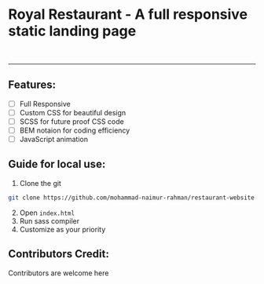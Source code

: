 # Royal Restaurant - A full responsive static landing page

<br/>

---

## Features:
- [ ] Full Responsive
- [ ] Custom CSS for beautiful design
- [ ] SCSS for future proof CSS code
- [ ] BEM notaion for coding efficiency
- [ ] JavaScript animation

## Guide for local use:
1. Clone the git
```bash
git clone https://github.com/mohammad-naimur-rahman/restaurant-website.git
```
2. Open `index.html`
3. Run sass compiler
4. Customize as your priority

## Contributors Credit:
Contributors are welcome here
